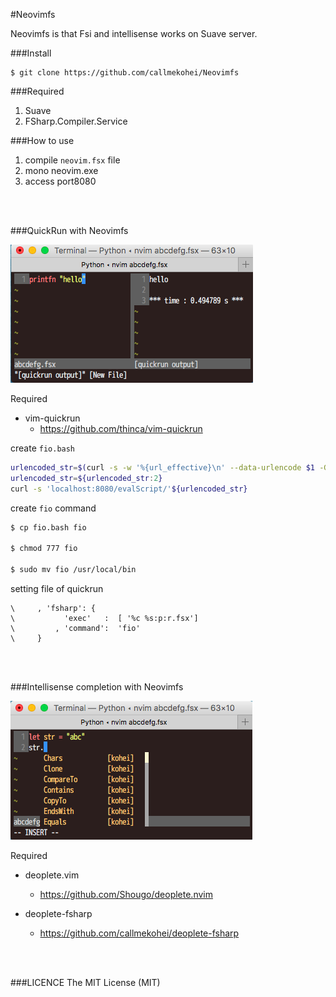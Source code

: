 #Neovimfs

Neovimfs is that Fsi and intellisense works on Suave server.

###Install
```
$ git clone https://github.com/callmekohei/Neovimfs
```

###Required

01. Suave
02. FSharp.Compiler.Service


###How to use
01. compile `neovim.fsx` file
02. mono neovim.exe
03. access port8080

<br>
<br>

###QuickRun with Neovimfs

![alt text](./pic/quickrun.png)



Required
- vim-quickrun
    - https://github.com/thinca/vim-quickrun

create `fio.bash`
```bash
urlencoded_str=$(curl -s -w '%{url_effective}\n' --data-urlencode $1 -G '')
urlencoded_str=${urlencoded_str:2}
curl -s 'localhost:8080/evalScript/'${urlencoded_str}
```

create `fio` command
```bash
$ cp fio.bash fio

$ chmod 777 fio

$ sudo mv fio /usr/local/bin
```

setting file of quickrun
```vim
\     , 'fsharp': {
\           'exec'   :  [ '%c %s:p:r.fsx']
\         , 'command':  'fio'
\     }
```

<br>
<br>

###Intellisense completion with Neovimfs

![alt text](./pic/deoplete.png)

Required

- deoplete.vim

    - https://github.com/Shougo/deoplete.nvim

- deoplete-fsharp

    - https://github.com/callmekohei/deoplete-fsharp



<br>
<br>


###LICENCE
The MIT License (MIT)
